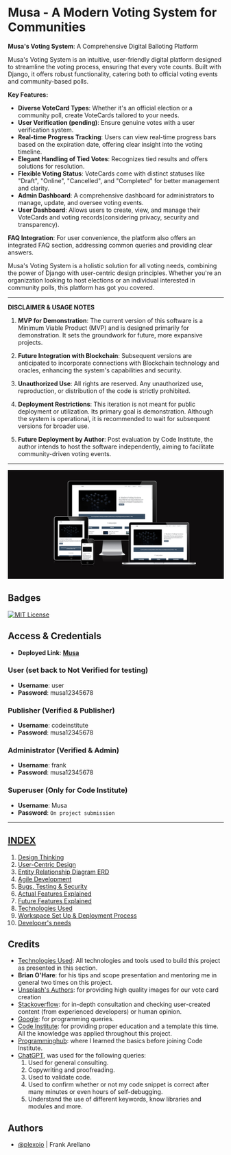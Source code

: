 # Musa - A Modern Voting System for Communities 

**Musa's Voting System**: A Comprehensive Digital Balloting Platform

Musa's Voting System is an intuitive, user-friendly digital platform designed to streamline the voting process, ensuring that every vote counts. Built with Django, it offers robust functionality, catering both to official voting events and community-based polls.

**Key Features:**
- **Diverse VoteCard Types**: Whether it's an official election or a community poll, create VoteCards tailored to your needs.
- **User Verification (pending)**: Ensure genuine votes with a user verification system.
- **Real-time Progress Tracking**: Users can view real-time progress bars based on the expiration date, offering clear insight into the voting timeline.
- **Elegant Handling of Tied Votes**: Recognizes tied results and offers solutions for resolution.
- **Flexible Voting Status**: VoteCards come with distinct statuses like "Draft", "Online", "Cancelled", and "Completed" for better management and clarity.
- **Admin Dashboard**: A comprehensive dashboard for administrators to manage, update, and oversee voting events.
- **User Dashboard**: Allows users to create, view, and manage their VoteCards and voting records(considering privacy, security and transparency).

**FAQ Integration**: 
For user convenience, the platform also offers an integrated FAQ section, addressing common queries and providing clear answers.

Musa's Voting System is a holistic solution for all voting needs, combining the power of Django with user-centric design principles. Whether you're an organization looking to host elections or an individual interested in community polls, this platform has got you covered.

---

**DISCLAIMER & USAGE NOTES**

1. **MVP for Demonstration**: The current version of this software is a Minimum Viable Product (MVP) and is designed primarily for demonstration. It sets the groundwork for future, more expansive projects.
   
2. **Future Integration with Blockchain**: Subsequent versions are anticipated to incorporate connections with Blockchain technology and oracles, enhancing the system's capabilities and security.

3. **Unauthorized Use**: All rights are reserved. Any unauthorized use, reproduction, or distribution of the code is strictly prohibited.

4. **Deployment Restrictions**: This iteration is not meant for public deployment or utilization. Its primary goal is demonstration. Although the system is operational, it is recommended to wait for subsequent versions for broader use.

5. **Future Deployment by Author**: Post evaluation by Code Institute, the author intends to host the software independently, aiming to facilitate community-driven voting events.

---
![Responsive Mockup image](https://github.com/plexoio/musa/blob/main/documentation/assets/img/mockup/mockup.png)

## Badges

[![MIT License](https://img.shields.io/badge/License-MIT-green.svg)](https://choosealicense.com/licenses/mit/)

## Access & Credentials

- **Deployed Link**: [**Musa**](https://musa-voting-077e0d53fa15.herokuapp.com/)

### User (set back to Not Verified for testing)

- **Username**: user
- **Password**: musa12345678

### Publisher (Verified & Publisher)

- **Username**: codeinstitute
- **Password**: musa12345678

### Administrator (Verified & Admin)

- **Username**: frank
- **Password**: musa12345678

### Superuser (Only for Code Institute)

- **Username**: Musa
- **Password**: `On project submission`

---

## [INDEX](https://github.com/plexoio/musa/blob/main/)
1. [Design Thinking](https://github.com/plexoio/musa/blob/main/documentation/readme/design-thinking/design-thinking.md)
2. [User-Centric Design](https://github.com/plexoio/musa/blob/main/documentation/readme/user-centric/user-centric.md)
3. [Entity Relationship Diagram ERD](https://github.com/plexoio/musa/blob/main/documentation/readme/erd/erd.md)
4. [Agile Development](https://github.com/plexoio/musa/blob/main/documentation/readme/agile-development/agile-development.md)
5. [Bugs, Testing & Security](https://github.com/plexoio/musa/blob/main/documentation/readme/bug-test-security/bug_test_security.md)
6. [Actual Features Explained](https://github.com/plexoio/musa/blob/main/documentation/assets/readme/actual_features.md)
7. [Future Features Explained](https://github.com/plexoio/musa/blob/main/documentation/readme/future-features/future_features.md)
8. [Technologies Used](https://github.com/plexoio/musa/blob/main/documentation/readme/tech-used/tech_used.md)
9. [Workspace Set Up & Deployment Process](https://github.com/plexoio/musa/blob/main/documentation/assets/readme/deployment.md)
10. [Developer's needs](https://github.com/plexoio/musa/blob/main/documentation/assets/readme/deployment.md)

## Credits

- [Technologies Used](https://github.com/plexoio/musa/blob/main/documentation/readme/tech-used/tech_used.md): All technologies and tools used to build this project as presented in this section.
- **Brian O'Hare**: for his tips and scope presentation and mentoring me in general two times on this project.
- [Unsplash's Authors](https://unsplash.com/): for providing high quality images for our vote card creation
- [Stackoverflow](https://stackoverflow.com/): for in-depth consultation and checking user-created content (from experienced developers) or human opinion.
- [Google](https://google.com): for programming queries.
- [Code Institute](https://codeinstitute.net/): for providing proper education and a template this time. All the knowledge was applied throughout this project.
- [Programminghub](https://programminghub.io/): where I learned the basics before joining Code Institute.
- [ChatGPT](https://chat.openai.com/chat), was used for the following queries:
    1. Used for general consulting.
    2. Copywriting and proofreading.
    3. Used to validate code.
    4. Used to confirm whether or not my code snippet is correct after many minutes or even hours of self-debugging.
    5. Understand the use of different keywords, know libraries and modules and more.

## Authors 

- [@plexoio](https://www.github.com/plexoio) | Frank Arellano